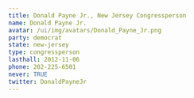 ```yaml
---
title: Donald Payne Jr., New Jersey Congressperson
name: Donald Payne Jr.
avatar: /ui/img/avatars/Donald_Payne_Jr.png
party: democrat
state: new-jersey
type: congressperson
lasthall: 2012-11-06
phone: 202-225-6501
never: TRUE
twitter: DonaldPayneJr
---
```

